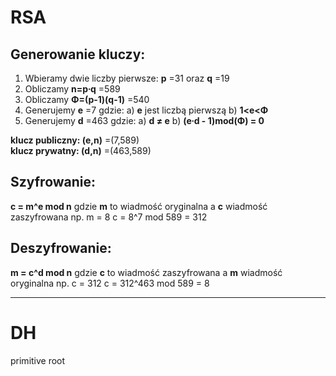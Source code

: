 # RSA
## Generowanie kluczy:
1) Wbieramy dwie liczby pierwsze: **p** =31 oraz **q** =19
2) Obliczamy **n=p∙q** =589
3) Obliczamy **Φ=(p-1)(q-1)** =540
4) Generujemy **e** =7 gdzie:
    a) **e** jest liczbą pierwszą
    b) **1<e<Φ**
5) Generujemy **d** =463 gdzie:
    a) **d ≠ e**
    b) **(e∙d - 1)mod(Φ) = 0**

**klucz publiczny: (e,n)** =(7,589)  
**klucz prywatny: (d,n)** =(463,589)

## Szyfrowanie:
**c = m^e mod n**
gdzie **m** to wiadmość oryginalna a **c** wiadmość zaszyfrowana
np.
m = 8
c = 8^7 mod 589 = 312

## Deszyfrowanie:
**m = c^d mod n**
gdzie **c** to wiadmość zaszyfrowana a **m** wiadmość oryginalna
np.
c = 312
c = 312^463 mod 589 = 8
___
# DH
primitive root 